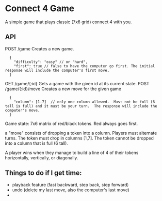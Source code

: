 Connect 4 Game
==============

A simple game that plays classic (7x6 grid) connect 4 with you.  

## API

POST /game Creates a new game.
````
  {
    "difficulty": "easy" // or "hard",
    "first": true // false to have the computer go first. The initial response will include the computer's first move.
  }
````

GET /game/{:id} Gets a game with the given id at its current state.
POST /game/{:id}/move Creates a new move for the given game
````
  {
    "column": [1-7]  // only one column allowed.  Must not be full (6 tall is full) and it must be your turn.  The response will include the computer's move.
  }
````


Game state:
7x6 matrix of red/black tokens.  Red always goes first.

a "move" consists of dropping a token into a column.  Players must alternate turns.  The token must drop in columns [1,7].  The token cannot be dropped into a column that is full (6 tall).

A player wins when they manage to build a line of 4 of their tokens horizontally, vertically, or diagonally.


## Things to do if I get time:
- playback feature (fast backward, step back, step forward)
- undo (delete my last move, also the computer's last move)
- 
